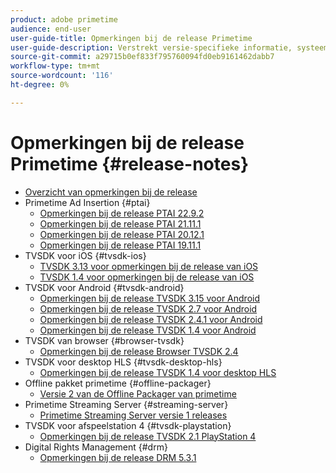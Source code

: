 ```yaml
---
product: adobe primetime
audience: end-user
user-guide-title: Opmerkingen bij de release Primetime
user-guide-description: Verstrekt versie-specifieke informatie, systeemvereisten, beperkingen, vaste kwesties, en bekende kwesties.
source-git-commit: a29715b0ef833f795760094fd0eb9161462dabb7
workflow-type: tm+mt
source-wordcount: '116'
ht-degree: 0%

---
```



# Opmerkingen bij de release Primetime {#release-notes}

+ [Overzicht van opmerkingen bij de release](home.md)
+ Primetime Ad Insertion {#ptai}
   + [Opmerkingen bij de release PTAI 22.9.2](ptai-22x-release-notes.md)
   + [Opmerkingen bij de release PTAI 21.11.1](ptai-21x-release-notes.md)
   + [Opmerkingen bij de release PTAI 20.12.1](ptai-20x-release-notes.md)
   + [Opmerkingen bij de release PTAI 19.11.1](ptai-19x-release-notes.md)
+ TVSDK voor iOS {#tvsdk-ios}
   + [TVSDK 3.13 voor opmerkingen bij de release van iOS](tvsdk-3x-ios.md)
   + [TVSDK 1.4 voor opmerkingen bij de release van iOS](tvsdk-1-4-ios.md)
+ TVSDK voor Android {#tvsdk-android}
   + [Opmerkingen bij de release TVSDK 3.15 voor Android](tvsdk-3x-android.md)
   + [Opmerkingen bij de release TVSDK 2.7 voor Android](tvsdk-27-android.md)
   + [Opmerkingen bij de release TVSDK 2.4.1 voor Android](tvsdk-24-android.md)
   + [Opmerkingen bij de release TVSDK 1.4 voor Android](tvsdk-1-4-android.md)
+ TVSDK van browser {#browser-tvsdk}
   + [Opmerkingen bij de release Browser TVSDK 2.4](tvsdk-24-browser.md)
+ TVSDK voor desktop HLS {#tvsdk-desktop-hls}
   + [Opmerkingen bij de release TVSDK 1.4 voor desktop HLS](tvsdk-1-4-desktop-hls.md)
+ Offline pakket primetime {#offline-packager}
   + [Versie 2 van de Offline Packager van primetime](offline-packager-2x-release-note.md)
+ Primetime Streaming Server {#streaming-server}
   + [Primetime Streaming Server versie 1 releases](primetime-streaming-server-1x.md)
+ TVSDK voor afspeelstation 4 {#tvsdk-playstation}
   + [Opmerkingen bij de release TVSDK 2.1 PlayStation 4](tvsdk-21-ps4.md)
+ Digital Rights Management {#drm}
   + [Opmerkingen bij de release DRM 5.3.1](drm-531-release-notes.md)
